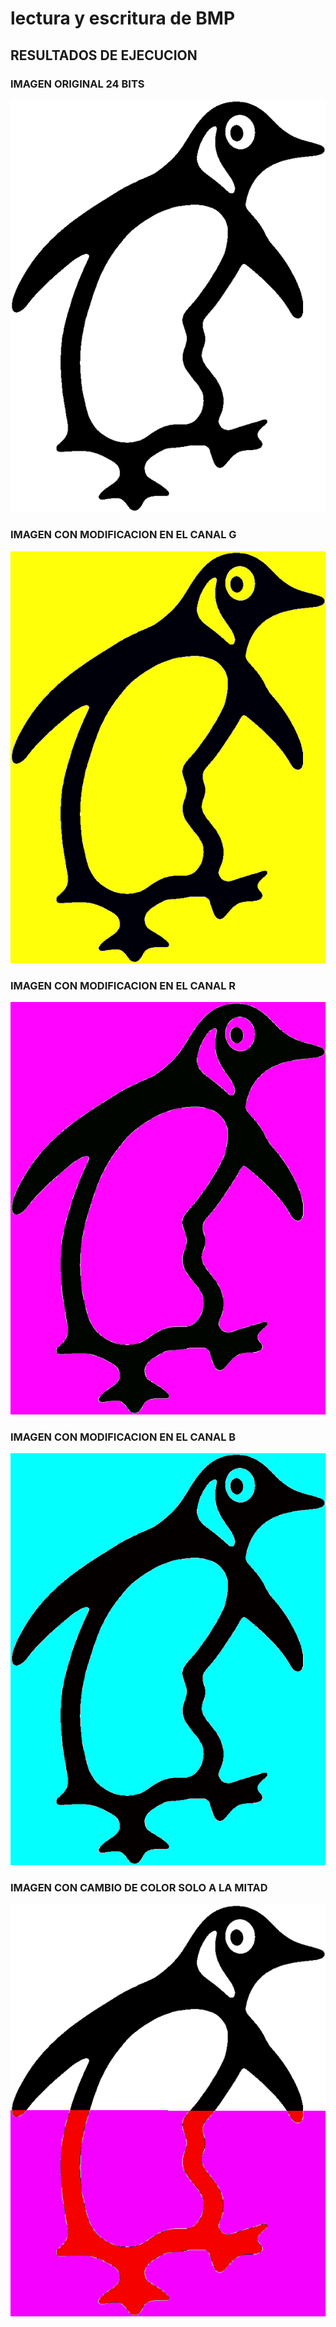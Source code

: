 # lectura y escritura de BMP
## RESULTADOS DE EJECUCION
### IMAGEN ORIGINAL 24 BITS
![](https://raw.githubusercontent.com/RubenJTL/TOPICO-DE-COMPUTACION-GRAFICA/master/LABORATORIO/lab1/b.bmp)
### IMAGEN CON MODIFICACION EN EL CANAL G
![](https://raw.githubusercontent.com/RubenJTL/TOPICO-DE-COMPUTACION-GRAFICA/master/LABORATORIO/lab1/_copy_modificadaG.bmp)
### IMAGEN CON MODIFICACION EN EL CANAL R
![](https://raw.githubusercontent.com/RubenJTL/TOPICO-DE-COMPUTACION-GRAFICA/master/LABORATORIO/lab1/_copy_modificadaR.bmp)
### IMAGEN CON MODIFICACION EN EL CANAL B
![](https://raw.githubusercontent.com/RubenJTL/TOPICO-DE-COMPUTACION-GRAFICA/master/LABORATORIO/lab1/_copy_modificadaB.bmp)
### IMAGEN CON CAMBIO DE COLOR SOLO A LA MITAD
![](https://raw.githubusercontent.com/RubenJTL/TOPICO-DE-COMPUTACION-GRAFICA/master/LABORATORIO/lab1/_copy_modificada.bmp)
